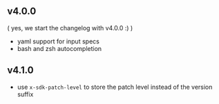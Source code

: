 ## v4.0.0
( yes, we start the changelog with v4.0.0 :) )

- yaml support for input specs
- bash and zsh autocompletion

## v4.1.0

- use `x-sdk-patch-level` to store the patch level instead of the version suffix 
